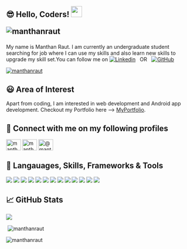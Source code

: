 <!-- More info, tips and tricks for making GitHub Profile README can be found in my article at https://towardsdatascience.com/build-a-stunning-readme-for-your-github-profile-9b80434fe5d7 -->
<!--
[![Header](https://raw.githubusercontent.com/MartinHeinz/MartinHeinz/master/readme_header.png "Header")](https://martinheinz.dev/)
-->
## &#x1F60E; Hello, Coders! <img src="https://github.com/manthanraut/profile/blob/master/wave.gif" width="30px"> <p align="left"> <img src="https://komarev.com/ghpvc/?username=manthanraut&label=Profile%20views&color=0e75b6&style=flat" alt="manthanraut" /></p>

My name is Manthan Raut. I am currently an undergraduate student searching for job where I can use my skills and also learn new skills to upgrade my skill set.You can follow me on [![Linkedin](https://img.shields.io/badge/LinkedIn-0077B5?style=for-the-badge&logo=linkedin&logoColor=white)](https://www.linkedin.com/in/manthan-raut-130a09185/) &nbsp; OR &nbsp; [![GitHub](https://img.shields.io/badge/GitHub-100000?style=for-the-badge&logo=github&logoColor=white)](https://github.com/manthanraut)

<p align="left"> <a href="https://github.com/ryo-ma/github-profile-trophy"><img src="https://github-profile-trophy.vercel.app/?username=manthanraut" alt="manthanraut" /></a> </p>

## &#x1F603; Area of Interest

Apart from coding, I am interested in web development and Android app development. Checkout my Portfolio here --> [MyPortfolio](https://myportfolio-16.herokuapp.com/).

## &#128221; Connect with me on my following profiles
<p align="left">
<a href="https://www.linkedin.com/in/manthan-raut-130a09185/" target="blank"><img align="center" src="https://cdn.jsdelivr.net/npm/simple-icons@3.0.1/icons/linkedin.svg" alt="manthan-raut-130a09185/" height="30" width="40" /></a>
<a href="https://www.hackerrank.com/manthanraut16" target="blank"><img align="center" src="https://cdn.jsdelivr.net/npm/simple-icons@3.0.1/icons/hackerrank.svg" alt="manthanraut16" height="30" width="40" /></a>
<a href="https://www.hackerearth.com/@manthan113" target="blank"><img align="center" src="https://cdn.jsdelivr.net/npm/simple-icons@3.0.1/icons/hackerearth.svg" alt="@manthan113" height="30" width="40" /></a>
</p>

## 🔧 Langauages, Skills, Frameworks & Tools
![](https://img.shields.io/badge/Python-3776AB?style=for-the-badge&logo=python&logoColor=white)
![](https://img.shields.io/badge/HTML-239120?style=for-the-badge&logo=html5&logoColor=white)
![](https://img.shields.io/badge/CSS-239120?&style=for-the-badge&logo=css3&logoColor=white)
![](https://img.shields.io/badge/JavaScript-323330?style=for-the-badge&logo=javascript&logoColor=F7DF1E)
![](https://img.shields.io/badge/Java-ED8B00?style=for-the-badge&logo=java&logoColor=white)
![](https://img.shields.io/badge/PHP-777BB4?style=for-the-badge&logo=php&logoColor=white)
![](https://img.shields.io/badge/React-20232A?style=for-the-badge&logo=react&logoColor=61DAFB)
![](https://img.shields.io/badge/Bootstrap-563D7C?style=for-the-badge&logo=bootstrap&logoColor=white)
![](https://img.shields.io/badge/Django-092E20?style=for-the-badge&logo=django&logoColor=white)
![](https://img.shields.io/badge/MySQL-00000F?style=for-the-badge&logo=mysql&logoColor=white)
![](https://img.shields.io/badge/Microsoft_Office-D83B01?style=for-the-badge&logo=microsoft-office&logoColor=white)
![](https://img.shields.io/badge/Visual_Studio_Code-0078D4?style=for-the-badge&logo=visual%20studio%20code&logoColor=white)
![](https://img.shields.io/badge/Android-3DDC84?style=for-the-badge&logo=android&logoColor=white)

## &#x1f4c8; GitHub Stats

<a href="https://github.com/manthanraut">
  <img align="center" src="https://github-readme-stats.vercel.app/api/top-langs/?username=manthanraut&layout=compact" />
</a>

<!--<p><img align="left" src="https://github-readme-stats.vercel.app/api/top-langs?username=manthanraut&show_icons=true&locale=en&layout=compact&theme=radical" alt="manthanraut" /></p>-->

<p>&nbsp;<img align="center" src="https://github-readme-stats.vercel.app/api?username=manthanraut&show_icons=true&locale=en" alt="manthanraut" /></p>

<p><img align="center" src="https://github-readme-streak-stats.herokuapp.com/?user=manthanraut&" alt="manthanraut" /></p>

<!-- links to social media icons -->

<!-- icons with padding -->

[1.1]: http://i.imgur.com/tXSoThF.png (twitter icon with padding)
[2.1]: http://i.imgur.com/0o48UoR.png (github icon with padding)

<!-- icons without padding -->

[1.2]: http://i.imgur.com/wWzX9uB.png (twitter icon without padding)
[2.2]: http://i.imgur.com/9I6NRUm.png (github icon without padding)
[3.2]: https://github.com/manthanraut/profile/blob/master/linkedin-3-16.png (LinkedIn icon without padding)


<!-- links to your social media accounts -->

[2]: https://github.com/manthanraut
[3]: https://www.linkedin.com/in/manthan-raut-130a09185/


<!-- Resources -->
<!-- Icons: https://simpleicons.org/ -->
<!-- GitHub Stats: https://github.com/anuraghazra/github-readme-stats -->
<!-- Emojis: https://emojipedia.org/emoji/ -->
<!-- HTML Emojis: https://www.fileformat.info/index.htm -->
<!-- Shields: https://shields.io/ -->
<!-- Awesome GitHub Profile README: https://github.com/abhisheknaiidu/awesome-github-profile-readme -->

